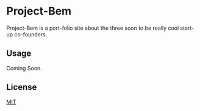 # Project-Bem
Project-Bem is a port-folio site about the three soon to be really cool start-up co-founders.

## Usage

Coming Soon.

## License
[MIT](https://choosealicense.com/licenses/mit/)